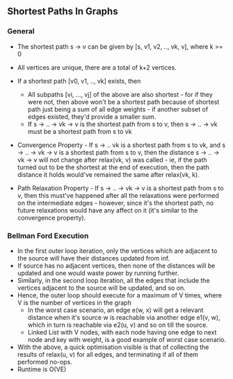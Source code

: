 ## Shortest Paths In Graphs

### General
  * The shortest path s -> v can be given by [s, v1, v2, .., vk, v], where k >= 0
  * All vertices are unique, there are a total of k+2 vertices.
  * If a shortest path [v0, v1, .., vk] exists, then
    - All subpaths [vi, ..., vj] of the above are also shortest - for if they were not, then above won't be a shortest path because of
      shortest path just being a sum of all edge weights - if another subset of edges existed, they'd provide a smaller sum.
    - If s -> .. -> vk -> v is the shortest path from s to v, then s -> .. -> vk must be a shortest path from s to vk

  * Convergence Property - If s -> .. vk is a shortest path from s to vk, and s -> .. -> vk -> v is a shortest path from s to v, then
    the distance s -> .. -> vk -> v will not change after relax(vk, v) was called - ie, if the path turned out to be the shortest at the
    end of execution, then the path distance it holds would've remained the same after relax(vk, k).

  * Path Relaxation Property - If s -> .. -> vk -> v is a shortest path from s to v, then this must've happened after all the relaxations
    were performed on the intermediate edges - however, since it's the shortest path, no future relaxations would have any affect on it (it's
    similar to the convergence property).

### Bellman Ford Execution
  * In the first outer loop iteration, only the vertices which are adjacent to the source will have their distances updated from inf.
  * If source has no adjacent vertices, then none of the distances will be updated and one would waste power by running further.
  * Similarly, in the second loop iteration, all the edges that include the vertices adjacent to the source will be updated, and so on.
  * Hence, the outer loop should execute for a maximum of V times, where V is the number of vertices in the graph
    - In the worst case scenario, an edge e(w, x) will get a relevant distance when it's source w is reachable via another edge e1(v, w),
      which in turn is reachable via e2(u, v) and so on till the source.
    - Linked List with V nodes, with each node having one edge to next node and key with weight, is a good example of worst case scenario.
  * With the above, a quick optimisation visible is that of collecting the results of relax(u, v) for all edges, and terminating if all
    of them performed no-ops.
  * Runtime is O(VE)
